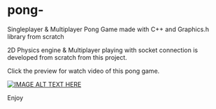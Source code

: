 # pong-
Singleplayer &amp; Multiplayer Pong Game made with C++ and Graphics.h library from scratch

2D Physics engine & Multiplayer playing with socket connection is developed from scratch from this project.

Click the preview for watch video of this pong game.

[![IMAGE ALT TEXT HERE](https://img.youtube.com/vi/SQjQ0Hj43mY/0.jpg)](https://www.youtube.com/watch?v=SQjQ0Hj43mY)


Enjoy
